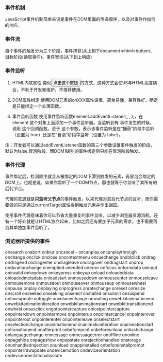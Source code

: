 ### 事件机制

JavaScript事件机制简单来说是事件在DOM里面的传递顺序，以及对事件作如何的响应。

### 事件流

每个事件的触发分为三个阶段，事件捕获(从上到下document=>html>button)、目标阶段(读取事件)、事件冒泡(从下到上响应)

### 事件监听

1. HTML内联属性
类似<button onclick="alert('你点击了这个按钮');">点击这个按钮</button>的方式，这种方式会使JS与HTML高度耦合，不利于开发和维护，不推荐使用。

2. DOM属性绑定
使用DOM元素的onXXX属性设置，简单易懂，兼容性好。确定是只能绑定一个处理函数。

3. 事件监听函数
使用事件监听函数element.addEventListener(<event-name>, <callback>, <use-capture>);，在 element 这个对象上面添加一个事件监听器，当监听到有 事件发生的时候，调用 这个回调函数。至于 这个参数，表示该事件监听是在“捕获”阶段中监听（设置为 true）还是在“冒泡”阶段中监听（设置为 false）。

注：开发者可以通过addEventListener函数的第三个参数设置事件触发的阶段，默认为false,冒泡阶段。而DOM1级别的事件绑定则只能在冒泡阶段触发。

### 事件代理

事件绑定后，检测顺序就会从被绑定的DOM下滑到触发的元素，再冒泡会绑定的DOM上。也就是说，如果你监听了一个DOM节点，那也就等于你监听了其所有的后代节点。

代理的意思就是**只监听父节点**的事件触发，以来代理对其后代节点的监听，而你需要做的只是通过currentTarget属性得到触发元素并作出回应。

使用事件代理意味着你可以节省大量重复的事件监听，以减少浏览器资源消耗。还有一个好处就是让HTML独立起来，比如之后还有要加子元素的需求，也不需要再为其单独加事件监听了。

### 浏览器所提供的事件
onsearch 
onabort 
onblur 
oncancel - 
oncanplay
oncanplaythrough
onchange
onclick
onclose
oncontextmenu
oncuechange
ondblclick
ondrag
ondragend
ondragenter
ondragleave
ondragover
ondragstart
ondrop
ondurationchange
onemptied
onended
onerror
onfocus
onformdata
oninput
oninvalid
onkeydown
onkeypress
onkeyup
onload
onloadeddata
onloadedmetadata
onloadstart
onmousedown
onmouseenter
onmouseleave
onmousemove
onmouseout
onmouseover
onmouseup
onmousewheel
onpause
onplay
onplaying
onprogress
onratechange
onreset
onresize
onscroll
onseeked
onseeking
onselect
onstalled
onsubmit
onsuspend
ontimeupdate
ontoggle
onvolumechange
onwaiting
onwebkitanimationend
onwebkitanimationiteration
onwebkitanimationstart
onwebkittransitionend
onwheel
onauxclick
ongotpointercapture
onlostpointercapture
onpointerdown
onpointermove
onpointerup
onpointercancel
onpointerover
onpointerout
onpointerenter
onpointerleave
onselectstart
onselectionchange
onanimationend
onanimationiteration
onanimationstart
ontransitionend
onafterprint
onbeforeprint
onbeforeunload
onhashchange
onlanguagechange
onmessage
onmessageerror
onoffline
ononline
onpagehide
onpageshow
onpopstate
onrejectionhandled
onstorage
onunhandledrejection
onunload
onappinstalled
onbeforeinstallprompt
onpointerrawupdate
ondevicemotion
ondeviceorientation
ondeviceorientationabsolute
